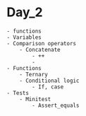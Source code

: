 # Day_2
    - functions
    - Variables
    - Comparison operators
        - Concatenate
            - ++
            - 
    - Functions
        - Ternary
        - Conditional logic
            - If, case
    - Tests 
        - Minitest
            - Assert_equals
